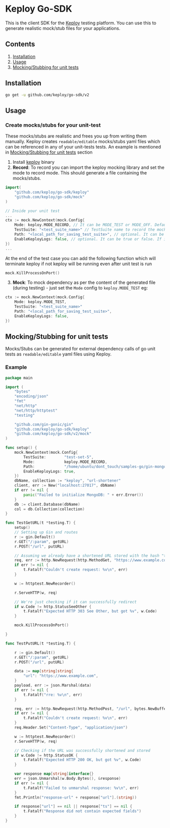 # Keploy Go-SDK

This is the client SDK for the [Keploy](https://github.com/keploy/keploy) testing platform. You can use this to generate realistic mock/stub files for your applications.

## Contents

1. [Installation](#installation)
2. [Usage](#usage)
3. [Mocking/Stubbing for unit tests](#mockingstubbing-for-unit-tests)

## Installation

```bash
go get -u github.com/keploy/go-sdk/v2
```

## Usage

### Create mocks/stubs for your unit-test

These mocks/stubs are realistic and frees you up from writing them manually. Keploy creates `readable/editable` mocks/stubs yaml files which can be referenced in any of your unit-tests tests. An example is mentioned in [Mocking/Stubbing for unit tests](#mockingstubbing-for-unit-tests) section

1. Install [keploy](https://github.com/keploy/keploy#quick-installation) binary
2. **Record**: To record you can import the keploy mocking library and set the mode to record mode. This should generate a file containing the mocks/stubs.

```go
import(
    "github.com/keploy/go-sdk/keploy"
    "github.com/keploy/go-sdk/mock"
)

// Inside your unit test
...
ctx := mock.NewContext(mock.Config{
	Mode: keploy.MODE_RECORD, // It can be MODE_TEST or MODE_OFF. Default is MODE_TEST. Default MODE_TEST
    TestSuite: "<test_suite_name>" // TestSuite name to record the mock or test the mocks
	Path: "<local_path_for_saving_test_suite>", // optional. It can be relative(./internals) or absolute(/users/xyz/...)
	EnableKeployLogs: false, // optional. It can be true or false. If it is true keploy logs will be shown in the unit test terminal. Default: false
})
...
```

At the end of the test case you can add the following function which will terminate keploy if not keploy will be running even after unit test is run

```go
mock.KillProcessOnPort()
```

3. **Mock**: To mock dependency as per the content of the generated file (during testing) - just set the `Mode` config to `keploy.MODE_TEST` eg:

```go
ctx := mock.NewContext(mock.Config{
	Mode: keploy.MODE_TEST,
	TestSuite: "<test_suite_name>"
	Path: "<local_path_for_saving_test_suite>",
	EnableKeployLogs: false,
})
```

## Mocking/Stubbing for unit tests

Mocks/Stubs can be generated for external dependency calls of go unit tests as `readable/editable` yaml files using Keploy.

### Example

```go
package main

import (
	"bytes"
	"encoding/json"
	"fmt"
	"net/http"
	"net/http/httptest"
	"testing"

	"github.com/gin-gonic/gin"
	"github.com/keploy/go-sdk/keploy"
	"github.com/keploy/go-sdk/v2/mock"
)

func setup() {
	mock.NewContext(mock.Config{
		TestSuite:        "test-set-5",
		Mode:             keploy.MODE_RECORD,
		Path:             "/home/ubuntu/dont_touch/samples-go/gin-mongo",
		EnableKeployLogs: true,
	})
	dbName, collection := "keploy", "url-shortener"
	client, err := New("localhost:27017", dbName)
	if err != nil {
		panic("Failed to initialize MongoDB: " + err.Error())
	}
	db := client.Database(dbName)
	col = db.Collection(collection)
}

func TestGetURL(t *testing.T) {
	setup()
	// Setting up Gin and routes
	r := gin.Default()
	r.GET("/:param", getURL)
	r.POST("/url", putURL)

	// Assuming we already have a shortened URL stored with the hash "test123"
	req, err := http.NewRequest(http.MethodGet, "https://www.example.com/Lhr4BWAi", nil)
	if err != nil {
		t.Fatalf("Couldn't create request: %v\n", err)
	}

	w := httptest.NewRecorder()

	r.ServeHTTP(w, req)

	// We're just checking if it can successfully redirect
	if w.Code != http.StatusSeeOther {
		t.Fatalf("Expected HTTP 303 See Other, but got %v", w.Code)
	}

	mock.KillProcessOnPort()

}

func TestPutURL(t *testing.T) {

	r := gin.Default()
	r.GET("/:param", getURL)
	r.POST("/url", putURL)

	data := map[string]string{
		"url": "https://www.example.com",
	}
	payload, err := json.Marshal(data)
	if err != nil {
		t.Fatalf("rre: %v\n", err)
	}

	req, err := http.NewRequest(http.MethodPost, "/url", bytes.NewBuffer(payload))
	if err != nil {
		t.Fatalf("Couldn't create request: %v\n", err)
	}
	req.Header.Set("Content-Type", "application/json")

	w := httptest.NewRecorder()
	r.ServeHTTP(w, req)

	// Checking if the URL was successfully shortened and stored
	if w.Code != http.StatusOK {
		t.Fatalf("Expected HTTP 200 OK, but got %v", w.Code)
	}

	var response map[string]interface{}
	err = json.Unmarshal(w.Body.Bytes(), &response)
	if err != nil {
		t.Fatalf("Failed to unmarshal response: %v\n", err)
	}
	fmt.Println("response-url" + response["url"].(string))

	if response["url"] == nil || response["ts"] == nil {
		t.Fatalf("Response did not contain expected fields")
	}
}
```
